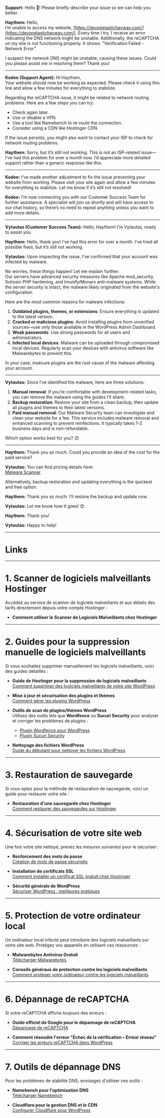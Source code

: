 

**Support:** Hello 👋! Please briefly describe your issue so we can help you better.  

**Haythem:** Hello,  
I’m unable to access my website, [https://devopelastichayway.com/](https://devopelastichayway.com/). Every time I try, I receive an error indicating the DNS network might be unstable. Additionally, the reCAPTCHA on my site is not functioning properly. It shows: "Verification Failed - Network Error."  

I suspect the network DNS might be unstable, causing these issues. Could you please assist me in resolving them? Thank you!  

---

**Kodee (Support Agent):** Hi Haythem,  
Your website should now be working as expected. Please check it using this link and allow a few minutes for everything to stabilize.  

Regarding the reCAPTCHA issue, it might be related to network routing problems. Here are a few steps you can try:  
- Check again later.  
- Use or disable a VPN.  
- Use a tool like Namebench to re-route the connection.  
- Consider using a CDN like Hostinger CDN.  

If the issue persists, you might also want to contact your ISP to check for network routing problems.  

**Haythem:** Sorry, but it’s still not working. This is not an ISP-related issue—I’ve had this problem for over a month now. I’d appreciate more detailed support rather than a generic response like this.  

---

**Kodee:** I’ve made another adjustment to fix the issue preventing your website from working. Please visit your site again and allow a few minutes for everything to stabilize. Let me know if it’s still not resolved!  

**Kodee:** I’m now connecting you with our Customer Success Team for further assistance. A specialist will join us shortly and will have access to our chat history, so there’s no need to repeat anything unless you want to add more details.  

---

**Vytautas (Customer Success Team):** Hello, Haythem! I’m Vytautas, ready to assist you.  

**Haythem:** Hello, thank you! I’ve had this error for over a month. I’ve tried all possible fixes, but it’s still not working.  

**Vytautas:** Upon inspecting the issue, I’ve confirmed that your account was infected by malware.  

No worries, these things happen! Let me explain further:  
Our servers have advanced security measures like Apache mod_security, Suhosin PHP hardening, and Imunify/Monarx anti-malware systems. While the server security is intact, the malware likely originated from the website's configuration.  

Here are the most common reasons for malware infections:  
1. **Outdated plugins, themes, or extensions**: Ensure everything is updated to the latest version.  
2. **Cracked or malicious plugins**: Avoid installing plugins from unverified sources—use only those available in the WordPress Admin Dashboard.  
3. **Weak passwords**: Use strong passwords for all users and administrators.  
4. **Infected local devices**: Malware can be uploaded through compromised local devices. Regularly scan your devices with antivirus software like Malwarebytes to prevent this.  

In your case, insecure plugins are the root cause of the malware affecting your account.  

---

**Vytautas:** Since I’ve identified the malware, here are three solutions:  

1. **Manual removal**: If you’re comfortable with development-related tasks, you can remove the malware using the guides I’ll share.  
2. **Backup restoration**: Restore your site from a clean backup, then update all plugins and themes to their latest versions.  
3. **Paid manual removal**: Our Malware Security team can investigate and clean your website for a fee. This service includes malware removal and enhanced scanning to prevent reinfections. It typically takes 1–2 business days and is non-refundable.  

Which option works best for you? 😊  

---

**Haythem:** Thank you so much. Could you provide an idea of the cost for the paid service?  

**Vytautas:** You can find pricing details here:  
[Malware Scanner](https://hpanel.hostinger.com/websites/devopelastichayway.com/hosting-security/malware-scanner?redirectLocation=side_menu).  

Alternatively, backup restoration and updating everything is the quickest and free option.  

**Haythem:** Thank you so much. I’ll restore the backup and update now.  

**Vytautas:** Let me know how it goes! 😊  

**Haythem:** Thank you!  

**Vytautas:** Happy to help!  





---
# Links
---

# **1. Scanner de logiciels malveillants Hostinger**

Accédez au service de scanner de logiciels malveillants et aux détails des tarifs directement depuis votre compte Hostinger :

- **Comment utiliser le Scanner de Logiciels Malveillants chez Hostinger**  
  

---

# **2. Guides pour la suppression manuelle de logiciels malveillants**

Si vous souhaitez supprimer manuellement les logiciels malveillants, voici des guides détaillés :

- **Guide de Hostinger pour la suppression de logiciels malveillants**  
  [Comment supprimer des logiciels malveillants de votre site WordPress](https://www.hostinger.com/tutorials/wordpress-malware-removal)

- **Mise à jour et sécurisation des plugins et thèmes**  
  [Comment gérer les plugins WordPress](https://wordpress.org/support/article/managing-plugins/)

- **Outils de scan de plugins/thèmes WordPress**  
  Utilisez des outils tels que **Wordfence** ou **Sucuri Security** pour analyser et corriger les problèmes de plugins :

  - [Plugin Wordfence pour WordPress](https://wordpress.org/plugins/wordfence/)
  - [Plugin Sucuri Security](https://wordpress.org/plugins/sucuri-scanner/)

- **Nettoyage des fichiers WordPress**  
  [Guide du débutant pour nettoyer les fichiers WordPress](https://www.wpbeginner.com/wp-tutorials/beginners-guide-to-fixing-hacked-wordpress-sites/)

---

# **3. Restauration de sauvegarde**

Si vous optez pour la méthode de restauration de sauvegarde, voici un guide pour restaurer votre site :

- **Restauration d'une sauvegarde chez Hostinger**  
  [Comment restaurer des sauvegardes sur Hostinger](https://www.hostinger.com/tutorials/how-to-restore-website-from-backup)

---

# **4. Sécurisation de votre site web**

Une fois votre site nettoyé, prenez les mesures suivantes pour le sécuriser :

- **Renforcement des mots de passe**  
  [Création de mots de passe sécurisés](https://www.cisa.gov/uscert/ncas/tips/ST04-002)

- **Installation de certificats SSL**  
  [Comment installer un certificat SSL gratuit chez Hostinger](https://www.hostinger.com/tutorials/how-to-install-free-ssl-certificate/)

- **Sécurité générale de WordPress**  
  [Sécuriser WordPress : meilleures pratiques](https://wordpress.org/support/article/hardening-wordpress/)

---

# **5. Protection de votre ordinateur local**

Un ordinateur local infecté peut introduire des logiciels malveillants sur votre site web. Protégez vos appareils en utilisant ces ressources :

- **Malwarebytes Antivirus Gratuit**  
  [Télécharger Malwarebytes](https://www.malwarebytes.com/)

- **Conseils généraux de protection contre les logiciels malveillants**  
  [Comment protéger votre ordinateur contre les logiciels malveillants](https://us.norton.com/internetsecurity-malware-5-ways-to-protect-your-computer-from-malware.html)

---

# **6. Dépannage de reCAPTCHA**

Si votre reCAPTCHA affiche toujours des erreurs :

- **Guide officiel de Google pour le dépannage de reCAPTCHA**  
  [Dépannage de reCAPTCHA](https://developers.google.com/recaptcha/docs/faq)

- **Comment résoudre l'erreur "Échec de la vérification – Erreur réseau"**  
  [Corriger les erreurs reCAPTCHA dans WordPress](https://www.wpbeginner.com/wp-tutorials/how-to-fix-google-recaptcha-verification-failed-errors/)

---

# **7. Outils de dépannage DNS**

Pour les problèmes de stabilité DNS, envisagez d'utiliser ces outils :

- **Namebench pour l'optimisation DNS**  
  [Télécharger Namebench](https://code.google.com/archive/p/namebench/)

- **Cloudflare pour la gestion DNS et le CDN**  
  [Configurer Cloudflare pour WordPress](https://www.hostinger.com/tutorials/how-to-setup-cloudflare-for-wordpress)

